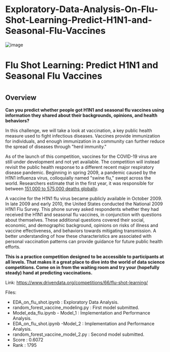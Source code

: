# Exploratory-Data-Analysis-On-Flu-Shot-Learning-Predict-H1N1-and-Seasonal-Flu-Vaccines
![image](https://github.com/ashwini168/Exploratory-Data-Analysis-On-Flu-Shot-Learning-Predict-H1N1-and-Seasonal-Flu-Vaccines/assets/105476411/6bb8bc06-b504-4f3a-b69c-55d1f32c3ec6)


<h1>Flu Shot Learning: Predict H1N1 and Seasonal Flu Vaccines<h1>
<h2>Overview</h2>
<p><strong>Can you predict whether people got H1N1 and seasonal flu vaccines using information they shared about their backgrounds, opinions, and health behaviors?</strong></p>
<p>In this challenge, we will take a look at vaccination, a key public health measure used to fight infectious diseases. Vaccines provide immunization for individuals, and enough immunization in a community can further reduce the spread of diseases through "herd immunity."</p>
<p>As of the launch of this competition, vaccines for the COVID-19 virus are still under development and not yet available. The competition will instead revisit the public health response to a different recent major respiratory disease pandemic. Beginning in spring 2009, a pandemic caused by the H1N1 influenza virus, colloquially named "swine flu," swept across the world. Researchers estimate that in the first year, it was responsible for between <a href="https://www.cdc.gov/flu/pandemic-resources/2009-h1n1-pandemic.html">151,000 to 575,000 deaths globally</a>.</p>
<p>A vaccine for the H1N1 flu virus became publicly available in October 2009. In late 2009 and early 2010, the United States conducted the National 2009 H1N1 Flu Survey. This phone survey asked respondents whether they had received the H1N1 and seasonal flu vaccines, in conjunction with questions about themselves. These additional questions covered their social, economic, and demographic background, opinions on risks of illness and vaccine effectiveness, and behaviors towards mitigating transmission. A better understanding of how these characteristics are associated with personal vaccination patterns can provide guidance for future public health efforts.</p>
<p><strong>This is a practice competition designed to be accessible to participants at all levels. That makes it a great place to dive into the world of data science competitions. Come on in from the waiting room and try your (hopefully steady) hand at predicting vaccinations.</strong></p>

Link: https://www.drivendata.org/competitions/66/flu-shot-learning/


Files:
- EDA_on_flu_shot.ipynb : Exploratory Data Analysis.
- random_forest_vaccine_modeling.py : First model submitted.
- Model_eda_flu.ipynb - Model_1 : Implementation and Performance Analysis.
- EDA_on_flu_shot.ipynb -Model_2 : Implementation and Performance Analysis.
- random_forest_vaccine_model_2.py : Second model submitted.
- Score : 0.6072
- Rank : 1795
    
